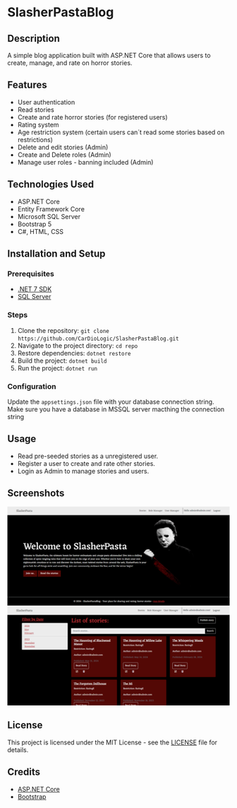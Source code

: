 # SlasherPastaBlog

## Description
A simple blog application built with ASP.NET Core that allows users to create, manage, and rate on horror stories.

## Features
- User authentication
- Read stories
- Create and rate horror stories (for registered users)
- Rating system
- Age restriction system (certain users can´t read some stories based on restrictions)
- Delete and edit stories (Admin)
- Create and Delete roles (Admin)
- Manage user roles - banning included (Admin)
  
## Technologies Used
- ASP.NET Core
- Entity Framework Core
- Microsoft SQL Server
- Bootstrap 5
- C#, HTML, CSS

## Installation and Setup

### Prerequisites
- [.NET 7 SDK](https://dotnet.microsoft.com/download)
- [SQL Server](https://www.microsoft.com/en-us/sql-server/sql-server-downloads)

### Steps
1. Clone the repository: `git clone https://github.com/CarDioLogic/SlasherPastaBlog.git`
2. Navigate to the project directory: `cd repo`
3. Restore dependencies: `dotnet restore`
4. Build the project: `dotnet build`
5. Run the project: `dotnet run`

### Configuration
Update the `appsettings.json` file with your database connection string.
Make sure you have a database in MSSQL server macthing the connection string

## Usage
- Read pre-seeded stories as a unregistered user.
- Register a user to create and rate other stories.
- Login as Admin to manage stories and users.

## Screenshots
![Homepage Screenshot](SlasherPastaBlog/screenshots/homepage.png)
![Stories Screenshot](SlasherPastaBlog/screenshots/stories.png)

## License
This project is licensed under the MIT License - see the [LICENSE](LICENSE) file for details.

## Credits
- [ASP.NET Core](https://dotnet.microsoft.com/apps/aspnet)
- [Bootstrap](https://getbootstrap.com/)

